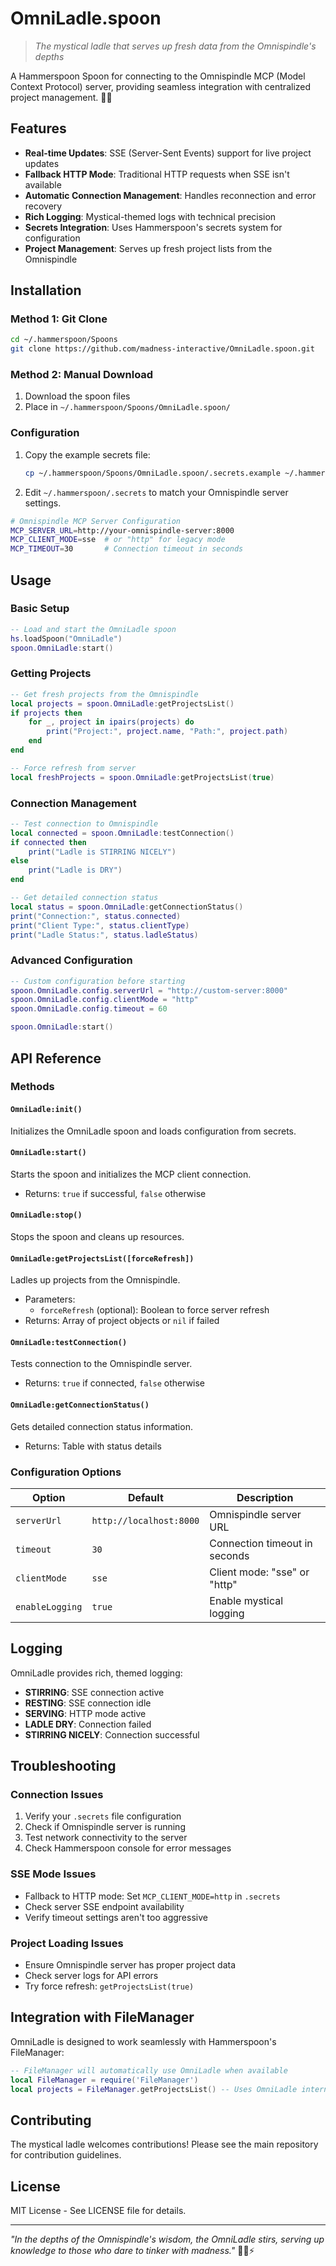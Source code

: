 # OmniLadle.spoon

> *The mystical ladle that serves up fresh data from the Omnispindle's depths*

A Hammerspoon Spoon for connecting to the Omnispindle MCP (Model Context Protocol) server, providing seamless integration with centralized project management. 🥄✨

## Features

- **Real-time Updates**: SSE (Server-Sent Events) support for live project updates
- **Fallback HTTP Mode**: Traditional HTTP requests when SSE isn't available
- **Automatic Connection Management**: Handles reconnection and error recovery
- **Rich Logging**: Mystical-themed logs with technical precision
- **Secrets Integration**: Uses Hammerspoon's secrets system for configuration
- **Project Management**: Serves up fresh project lists from the Omnispindle

## Installation

### Method 1: Git Clone

```bash
cd ~/.hammerspoon/Spoons
git clone https://github.com/madness-interactive/OmniLadle.spoon.git
```

### Method 2: Manual Download

1. Download the spoon files
2. Place in `~/.hammerspoon/Spoons/OmniLadle.spoon/`

### Configuration

1. Copy the example secrets file:

   ```bash
   cp ~/.hammerspoon/Spoons/OmniLadle.spoon/.secrets.example ~/.hammerspoon/.secrets
   ```

2. Edit `~/.hammerspoon/.secrets` to match your Omnispindle server settings.

```bash
# Omnispindle MCP Server Configuration
MCP_SERVER_URL=http://your-omnispindle-server:8000
MCP_CLIENT_MODE=sse  # or "http" for legacy mode
MCP_TIMEOUT=30       # Connection timeout in seconds
```

## Usage

### Basic Setup

```lua
-- Load and start the OmniLadle spoon
hs.loadSpoon("OmniLadle")
spoon.OmniLadle:start()
```

### Getting Projects

```lua
-- Get fresh projects from the Omnispindle
local projects = spoon.OmniLadle:getProjectsList()
if projects then
    for _, project in ipairs(projects) do
        print("Project:", project.name, "Path:", project.path)
    end
end

-- Force refresh from server
local freshProjects = spoon.OmniLadle:getProjectsList(true)
```

### Connection Management

```lua
-- Test connection to Omnispindle
local connected = spoon.OmniLadle:testConnection()
if connected then
    print("Ladle is STIRRING NICELY")
else
    print("Ladle is DRY")
end

-- Get detailed connection status
local status = spoon.OmniLadle:getConnectionStatus()
print("Connection:", status.connected)
print("Client Type:", status.clientType)
print("Ladle Status:", status.ladleStatus)
```

### Advanced Configuration

```lua
-- Custom configuration before starting
spoon.OmniLadle.config.serverUrl = "http://custom-server:8000"
spoon.OmniLadle.config.clientMode = "http"
spoon.OmniLadle.config.timeout = 60

spoon.OmniLadle:start()
```

## API Reference

### Methods

#### `OmniLadle:init()`

Initializes the OmniLadle spoon and loads configuration from secrets.

#### `OmniLadle:start()`

Starts the spoon and initializes the MCP client connection.

- Returns: `true` if successful, `false` otherwise

#### `OmniLadle:stop()`

Stops the spoon and cleans up resources.

#### `OmniLadle:getProjectsList([forceRefresh])`

Ladles up projects from the Omnispindle.

- Parameters:
  - `forceRefresh` (optional): Boolean to force server refresh
- Returns: Array of project objects or `nil` if failed

#### `OmniLadle:testConnection()`

Tests connection to the Omnispindle server.

- Returns: `true` if connected, `false` otherwise

#### `OmniLadle:getConnectionStatus()`

Gets detailed connection status information.

- Returns: Table with status details

### Configuration Options

| Option | Default | Description |
|--------|---------|-------------|
| `serverUrl` | `http://localhost:8000` | Omnispindle server URL |
| `timeout` | `30` | Connection timeout in seconds |
| `clientMode` | `sse` | Client mode: "sse" or "http" |
| `enableLogging` | `true` | Enable mystical logging |

## Logging

OmniLadle provides rich, themed logging:

- **STIRRING**: SSE connection active
- **RESTING**: SSE connection idle
- **SERVING**: HTTP mode active  
- **LADLE DRY**: Connection failed
- **STIRRING NICELY**: Connection successful

## Troubleshooting

### Connection Issues

1. Verify your `.secrets` file configuration
2. Check if Omnispindle server is running
3. Test network connectivity to the server
4. Check Hammerspoon console for error messages

### SSE Mode Issues

- Fallback to HTTP mode: Set `MCP_CLIENT_MODE=http` in `.secrets`
- Check server SSE endpoint availability
- Verify timeout settings aren't too aggressive

### Project Loading Issues

- Ensure Omnispindle server has proper project data
- Check server logs for API errors
- Try force refresh: `getProjectsList(true)`

## Integration with FileManager

OmniLadle is designed to work seamlessly with Hammerspoon's FileManager:

```lua
-- FileManager will automatically use OmniLadle when available
local FileManager = require('FileManager')
local projects = FileManager.getProjectsList() -- Uses OmniLadle internally
```

## Contributing

The mystical ladle welcomes contributions! Please see the main repository for contribution guidelines.

## License

MIT License - See LICENSE file for details.

---

*"In the depths of the Omnispindle's wisdom, the OmniLadle stirs, serving up knowledge to those who dare to tinker with madness."* 🧙‍♂️⚡️
